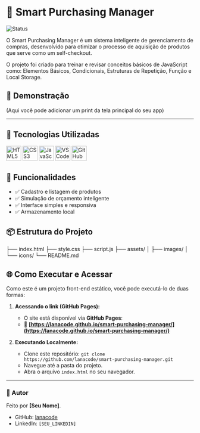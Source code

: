 # 💼 Smart Purchasing Manager

![Status](https://img.shields.io/badge/Status-Concluído-green)

O Smart Purchasing Manager é um sistema inteligente de gerenciamento de compras, desenvolvido para otimizar o processo de aquisição de produtos que serve como um self-checkout.

O projeto foi criado para treinar e revisar conceitos básicos de JavaScript como: Elementos Básicos, Condicionais, Estruturas de Repetição, Função e Local Storage.

## 📸 Demonstração

(Aqui você pode adicionar um print da tela principal do seu app)

---

## 🚀 Tecnologias Utilizadas

<p align="left">
  <img src="https://cdn.jsdelivr.net/gh/devicons/devicon@latest/icons/html5/html5-original.svg" height="40" alt="HTML5" />
  <img src="https://cdn.jsdelivr.net/gh/devicons/devicon@latest/icons/css3/css3-original.svg" height="40" alt="CSS3" />
  <img src="https://cdn.jsdelivr.net/gh/devicons/devicon@latest/icons/javascript/javascript-original.svg" height="40" alt="JavaScript" />
  <img src="https://cdn.jsdelivr.net/gh/devicons/devicon@latest/icons/vscode/vscode-original.svg" height="40" alt="VS Code" />
 <img src="https://cdn.jsdelivr.net/gh/devicons/devicon@latest/icons/github/github-original.svg" height="40" alt="GitHub" />
</p>

## 🧠 Funcionalidades

* ✅ Cadastro e listagem de produtos
* ✅ Simulação de orçamento inteligente
* ✅ Interface simples e responsiva
* ✅ Armazenamento local

## 📦 Estrutura do Projeto
├── index.html ├── style.css ├── script.js ├── assets/ │ ├── images/ │ └── icons/ └── README.md
## 🌐 Como Executar e Acessar

Como este é um projeto front-end estático, você pode executá-lo de duas formas:

1.  **Acessando o link (GitHub Pages):**
    * O site está disponível via **GitHub Pages**:
    * 🔗 **[https://lanacode.github.io/smart-purchasing-manager/](https://lanacode.github.io/smart-purchasing-manager/)**

2.  **Executando Localmente:**
    * Clone este repositório: `git clone https://github.com/lanacode/smart-purchasing-manager.git`
    * Navegue até a pasta do projeto.
    * Abra o arquivo `index.html` no seu navegador.

---

### 👤 Autor

Feito por **[Seu Nome]**.

* GitHub: [lanacode](https://github.com/lanacode)
* LinkedIn: `[SEU_LINKEDIN]`
